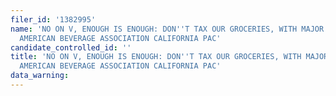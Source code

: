 ```yaml
---
filer_id: '1382995'
name: 'NO ON V, ENOUGH IS ENOUGH: DON''T TAX OUR GROCERIES, WITH MAJOR FUNDING BY
  AMERICAN BEVERAGE ASSOCIATION CALIFORNIA PAC'
candidate_controlled_id: ''
title: 'NO ON V, ENOUGH IS ENOUGH: DON''T TAX OUR GROCERIES, WITH MAJOR FUNDING BY
  AMERICAN BEVERAGE ASSOCIATION CALIFORNIA PAC'
data_warning: 
---
```


